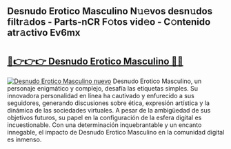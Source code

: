 ## Desnudo Erotico Masculino N𝚞𝚎vos desn𝚞dos filtr𝚊dos - Parts-nCR F𝚘tos vid𝚎o - C𝚘ntenido atr𝚊ctivo Ev6mx

# <h2><a href="http://mb0fxq.tromn.icu/?c=Desnudo+Erotico+Masculino">🔗👉👉👉 Desnudo Erotico Masculino 🔗🔗</a></h2>

[![Desnudo Erotico Masculino nuevo](https://i.imgur.com/pEAQMta.gif)](http://mb0fxq.tromn.icu/?c=Desnudo+Erotico+Masculino)
Desnudo Erotico Masculino, un personaje enigmático y complejo, desafía las etiquetas simples. Su innovadora personalidad en línea ha cautivado y enfurecido a sus seguidores, generando discusiones sobre ética, expresión artística y la dinámica de las sociedades virtuales. A pesar de la ambigüedad de sus objetivos futuros, su papel en la configuración de la esfera digital es incuestionable. Con una determinación inquebrantable y un encanto innegable, el impacto de Desnudo Erotico Masculino en la comunidad digital es inmenso.

